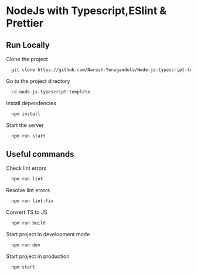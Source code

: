 
# NodeJs with Typescript,ESlint & Prettier



## Run Locally

Clone the project

```bash
  git clone https://github.com/Naresh-Yenagandula/Node-js-typescript-templete.git
```

Go to the project directory

```bash
  cd node-js-typescript-templete
```

Install dependencies

```bash
  npm install
```

Start the server

```bash
  npm run start
```


## Useful commands

Check lint errors

```bash
  npm run lint
```
Resolve lint errors

```bash
  npm run lint:fix
```
Convert TS to JS

```bash
  npm run build
```
Start project in development mode

```bash
  npm run dev
```
Start project in production

```bash
  npm start
```

    
